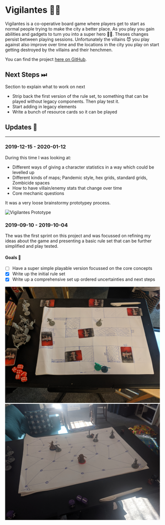 # Vigilantes 🦹‍♂️

Vigilantes is a co-operative board game where players get to start as normal people trying to make the city a better place. As you play you gain abilities and gadgets to turn you into a super hero 🦹‍♂️. Theses changes persist between playing sessions. Unfortunately the villains 😈 you play against also improve over time and the locations in the city you play on start getting destroyed by the villains and their henchmen.

You can find the project [here on GitHub](https://github.com/cajacko/vigilantes).

## Next Steps ⏭

Section to explain what to work on next

- Strip back the first version of the rule set, to something that can be played without legacy components. Then play test it.
- Start adding in legacy elements
- Write a bunch of resource cards so it can be played

## Updates 🔼

---

### 2019-12-15 - 2020-01-12

During this time I was looking at:

- Different ways of giving a character statistics in a way which could be levelled up
- Different kinds of maps; Pandemic style, hex grids, standard grids, Zombicide spaces
- How to have villain/enemy stats that change over time
- Core mechanic questions

It was a very loose brainstormy prototypey process.

![Vigilantes Prototype](../assets/vigilantes-prototype-003.jpg)

### 2019-09-10 - 2019-10-04

The was the first sprint on this project and was focussed on refining my ideas about the game and presenting a basic rule set that can be further simplified and play tested.

#### Goals 🥅

- [ ] Have a super simple playable version focussed on the core concepts
- [x] Write up the initial rule set
- [x] Write up a comprehensive set up ordered uncertainties and next steps

![Vigilantes Prototype](../assets/vigilantes-prototype-001.jpg)
![Vigilantes Prototype](../assets/vigilantes-prototype-002.jpg)
